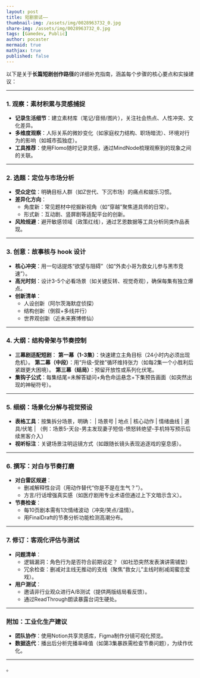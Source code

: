 ```yaml
---
layout: post
title: 短剧尝试——
thumbnail-img: /assets/img/0028963732_0.jpg
share-img: /assets/img/0028963732_0.jpg
tags: [Gamedev, Public]
author: pocaster
mermaid: true
mathjax: true
published: false
---
```



以下是关于**长篇短剧创作路径**的详细补充指南，涵盖每个步骤的核心要点和实操建议：

---

### **1. 观察：素材积累与灵感捕捉**
- **记录生活细节**：建立素材库（笔记/音频/图片），关注社会热点、人性冲突、文化差异。
- **多维度观察**：人际关系的微妙变化（如家庭权力结构、职场暗流）、环境对行为的影响（如城市孤独症）。
- **工具推荐**：使用Flomo随时记录灵感，通过MindNode梳理观察到的现象之间的关联。

---

### **2. 选题：定位与市场分析**
- **受众定位**：明确目标人群（如Z世代、下沉市场）的痛点和娱乐习惯。
- **差异化方向**：
  - 角度新：常见题材中挖掘新视角（如“穿越”聚焦道具师的日常）。
  - 形式新：互动剧、竖屏剧等适配平台的创新。
- **风险规避**：避开敏感领域（政策红线），通过艺恩数据等工具分析同类作品表现。

---

### **3. 创意：故事核与 hook 设计**
- **核心冲突**：用一句话提炼“欲望与阻碍”（如“外卖小哥为救女儿参与黑市竞速”）。
- **高光时刻**：设计3-5个必看场景（如关键反转、视觉奇观），确保每集有独立爆点。
- **创新清单**：
  - 人设创新（阿尔茨海默症侦探）
  - 结构创新（倒叙+多线并行）
  - 世界观创新（近未来赛博修仙）

---

### **4. 大纲：结构骨架与节奏控制**
- **三幕剧适配短剧**：
  **第一幕（1-3集）**：快速建立主角目标（24小时内必须出现危机）。
  **第二幕（中段）**：用“升级-受挫”循环维持张力（如每2集一个小胜利后紧跟更大困境）。
  **第三幕（结局）**：预留开放性或系列化伏笔。
- **集钩子公式**：每集结尾=未解答疑问+角色命运悬念+下集预告画面（如突然出现的神秘符号）。

---

### **5. 细纲：场景化分解与视觉预设**
- **表格工具**：按集拆分场景，明确：
  | 场景号 | 地点 | 核心动作 | 情绪曲线 | 道具/伏笔 |
  （例：场景5-天台-男主发现妻子短信-愤怒转绝望-手机特写预示后续黑客介入）
- **视听标注**：关键场景注明运镜方式（如跟随长镜头表现追逐戏的窒息感）。

---

### **6. 撰写：对白与节奏打磨**
- **对白雷区规避**：
  - 删减解释性台词（用动作替代“你是不是在生气？”）。
  - 方言/行话增强真实感（如医疗剧用专业术语但通过上下文暗示含义）。
- **节奏检查**：
  - 每10页剧本需有1次情绪波动（冲突/笑点/温情）。
  - 用FinalDraft的节奏分析功能检测高潮分布。

---

### **7. 修订：客观化评估与测试**
- **问题清单**：
  - 逻辑漏洞：角色行为是否符合前期设定？（如社恐突然发表演讲需铺垫）
  - 冗余检查：删减对主线无推动的支线（聚焦“救女儿”主线时削减闺蜜恋爱戏）。
- **用户测试**：
  - 邀请非行业观众进行A/B测试（提供两版结局看反馈）。
  - 通过ReadThrough朗读暴露台词生硬处。

---

### **附加：工业化生产建议**
- **团队协作**：使用Notion共享灵感库，Figma制作分镜可视化预览。
- **数据迭代**：播出后分析完播率峰值（如第3集暴跌需检查节奏问题），为续作优化。

---

。